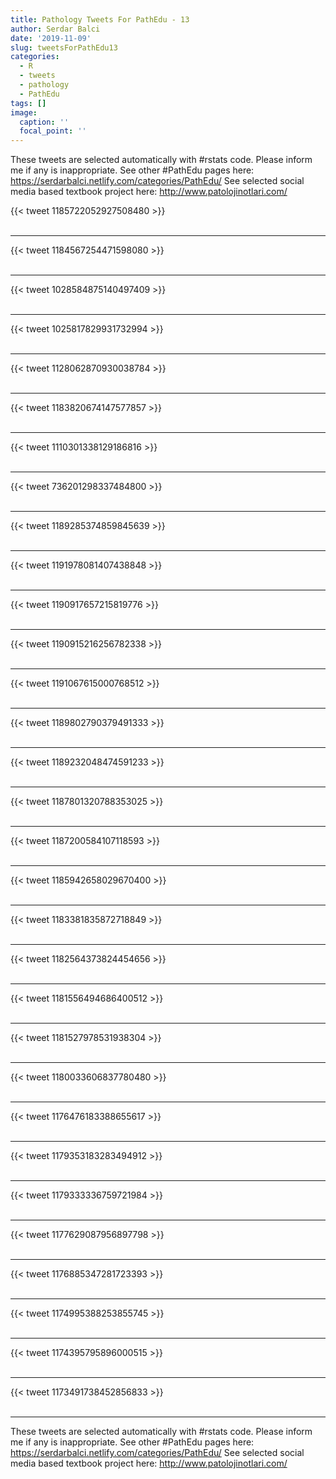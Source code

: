 ```yaml
---
title: Pathology Tweets For PathEdu - 13
author: Serdar Balci
date: '2019-11-09'
slug: tweetsForPathEdu13
categories:
  - R
  - tweets
  - pathology
  - PathEdu
tags: []
image:
  caption: ''
  focal_point: ''
---
```



These tweets are selected automatically with #rstats code. Please inform me if any is inappropriate.
See other #PathEdu pages here: https://serdarbalci.netlify.com/categories/PathEdu/ 
See selected social media based textbook project here: http://www.patolojinotlari.com/

{{< tweet 1185722052927508480 >}}
<br>
<br>
<hr>
{{< tweet 1184567254471598080 >}}
<br>
<br>
<hr>
{{< tweet 1028584875140497409 >}}
<br>
<br>
<hr>
{{< tweet 1025817829931732994 >}}
<br>
<br>
<hr>
{{< tweet 1128062870930038784 >}}
<br>
<br>
<hr>
{{< tweet 1183820674147577857 >}}
<br>
<br>
<hr>
{{< tweet 1110301338129186816 >}}
<br>
<br>
<hr>
{{< tweet 736201298337484800 >}}
<br>
<br>
<hr>
{{< tweet 1189285374859845639 >}}
<br>
<br>
<hr>
{{< tweet 1191978081407438848 >}}
<br>
<br>
<hr>
{{< tweet 1190917657215819776 >}}
<br>
<br>
<hr>
{{< tweet 1190915216256782338 >}}
<br>
<br>
<hr>
{{< tweet 1191067615000768512 >}}
<br>
<br>
<hr>
{{< tweet 1189802790379491333 >}}
<br>
<br>
<hr>
{{< tweet 1189232048474591233 >}}
<br>
<br>
<hr>
{{< tweet 1187801320788353025 >}}
<br>
<br>
<hr>
{{< tweet 1187200584107118593 >}}
<br>
<br>
<hr>
{{< tweet 1185942658029670400 >}}
<br>
<br>
<hr>
{{< tweet 1183381835872718849 >}}
<br>
<br>
<hr>
{{< tweet 1182564373824454656 >}}
<br>
<br>
<hr>
{{< tweet 1181556494686400512 >}}
<br>
<br>
<hr>
{{< tweet 1181527978531938304 >}}
<br>
<br>
<hr>
{{< tweet 1180033606837780480 >}}
<br>
<br>
<hr>
{{< tweet 1176476183388655617 >}}
<br>
<br>
<hr>
{{< tweet 1179353183283494912 >}}
<br>
<br>
<hr>
{{< tweet 1179333336759721984 >}}
<br>
<br>
<hr>
{{< tweet 1177629087956897798 >}}
<br>
<br>
<hr>
{{< tweet 1176885347281723393 >}}
<br>
<br>
<hr>
{{< tweet 1174995388253855745 >}}
<br>
<br>
<hr>
{{< tweet 1174395795896000515 >}}
<br>
<br>
<hr>
{{< tweet 1173491738452856833 >}}
<br>
<br>
<hr>


These tweets are selected automatically with #rstats code. Please inform me if any is inappropriate.
See other #PathEdu pages here: https://serdarbalci.netlify.com/categories/PathEdu/ 
See selected social media based textbook project here: http://www.patolojinotlari.com/
